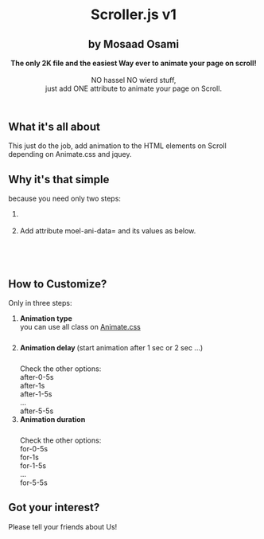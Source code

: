 
<!-- Header -->
<header class="header">
  <div class="container">
    <div class="row "  >
      <div class="col-lg-8 col-lg-push-2 text-center">
        <h1  moel-ani-data="fadeInUp after-0-5s for-0-5s" >Scroller.js v1</h1>
        <h2  moel-ani-data="fadeInUp after-0-5s for-0-5s" >by Mosaad Osami</h2>
        <p class="lead"  moel-ani-data="fadeInUp after-0-5s for-0-5s" ><strong>The only 2K file and the easiest Way ever to animate your page on scroll!</strong><br>
          <br>
          NO hassel NO wierd stuff, <br>
          just add ONE attribute to animate your page on Scroll.</p>
 
 
  </div>
</header>
 
<main class="content"> 
  
 
  <section class="container space-before space-after "  >
    <div class="row">
      <div class="col-sm-10 col-sm-push-1">
        <div moel-ani-data="fadeInDown after-0-5s for-0-5s">
          <h1 class="text-center">What it's all about</h1>
          <p class="lead text-center"> This just do the job, add animation to the HTML elements on Scroll <br/>
            depending on Animate.css and jquey. </p>
        </div>
        <div>
          <h1 class="text-center big-margin"   moel-ani-data="fadeInDown after-1s for-1s">Why it's that simple</h1>
          <p class="lead text-center"   moel-ani-data="fadeInDown after-1s for-1s"> because you need only two steps: </p>
          <ol>
            <li   moel-ani-data="fadeInDown after-1s for-1s"><link rel="stylesheet" href="http://s.mlcdn.co/animate.css"><br/>
<script src="https://code.jquery.com/jquery-2.2.4.js"></script><br/>
<script src="js/Scroller.js"></script></li>
            <li   moel-ani-data="fadeInDown after-1s for-1s"> Add attribute  moel-ani-data= and its values as below. <br/>
              <code> <h1 moel-ani-data="fadeInUp after-1s for-1s"></h1> </code> </li>
          </ol>
        </div>
        <div   moel-ani-data="fadeInRight after-1s for-1s">
          <h1 class="text-center big-margin">How to Customize?</h1>
          <p class="lead text-center"> Only in three steps: </p>
          <ol>
            <li    moel-ani-data="fadeInDown after-1s for-1s"> <b>Animation type</b><br/>
              you can use all class on <a href="https://github.com/daneden/animate.css">Animate.css</a><br/>
              <code><h1 ... moel-ani-data="<b>fadeInUp</b> ..." ></h1></code> </li>
            <li   moel-ani-data="fadeInDown after-1s for-1s"> <b>Animation delay </b>(start animation after 1 sec or 2 sec ...)<br/>
              <code><h1 ... moel-ani-data="...<b>after-1s</b> ..." ></h1></code> Check the other options:<br/>
              after-0-5s<br/>
              after-1s<br/>
              after-1-5s<br/>
              ...<br/>
              after-5-5s </li>
            <li   moel-ani-data="fadeInDown after-1s for-1s"> <b>Animation duration</b><br/>
              <code><h1 ... moel-ani-data="...<b>for-1s</b>" ></h1></code> Check the other options:<br/>
              for-0-5s<br/>
              for-1s<br/>
              for-1-5s<br/>
              ...<br/>
              for-5-5s </li>
          </ol>
    
  </section>
 
 
 
 
  
</main>
<footer id="footer" class="jumbotron" >
  <section class="container">
    <div class="row">
      <div class="col-md-5 col-md-push-1"   moel-ani-data="fadeInLeft after-1s for-1s">
        <h2>Got your interest?</h2>
        <p>Please tell your friends about Us!</p>
   
       
